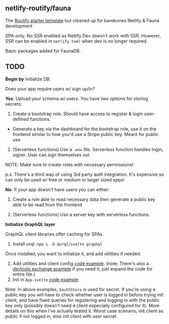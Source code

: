 ## netlify-routify/fauna

The [Routify starter template](https://github.com/roxiness/routify-starter) but cleaned up for barebones Netlify & Fauna development

SPA-only. No SSR enabled as Netlify Dev doesn't work with SSR. However, SSR can be enabled in `netlify.toml` when dev is no longer required.

Basic packages added for FaunaDB.

## TODO

**Begin by** Initialize DB.

Does your app require users w/ sign up/in?

**Yes**. Upload your schema w/ users. You have two options for storing secrets:

1. Create a bootstrap role. Should have access to register & login user-defined functions.

- Generate a key via the dashboard for the bootstrap role, use it on the frontend similar to how you'd use a Stripe public key. Meant for public use

2. (Serverless functions) Use a `.env` file. Serverless function handles login, signin. User can sign themselves out.

NOTE: Make sure to create roles with necessary permissions!

p.s. There's a third way of using 3rd party auth integration. It's expensive so can only be used w/ free or medium or larger sized apps!

**No**. If your app doesn't have users you can either:

1. Create a role able to read necessary data then generate a public key able to be read from the frontend

2. (Serverless functions) Use a server key with serverless functions.

**Initialize GraphQL layer**

GraphQL client libraries offer caching for SPAs.

1. Install urql: `npm i -D @urql/svelte graphql`

Once installed, you want to initialize it, and add utilities if needed.

1. Add utilities and client config [code example](https://github.com/chingu-voyages/v26-bears-team-07/blob/main/src/utils/client.js). (note: There's also a [devtools exchange example](https://github.com/chingu-voyages/v26-bears-team-07/commit/8a8e60b6dd90d6d644680541dddf9418a4047e3b) if you need it, just expand the code for entire file.)
2. Init in `App.svelte` [code example](https://github.com/chingu-voyages/v26-bears-team-07/blob/main/src/App.svelte)

Note: In above examples, `$authStore` is used for secret. If you're using a public key you will have to check whether user is logged in before trying init client, and have fixed queries for registering and logging in with the public key only (possibly doesn't need a client especially configured for it). More details on this when I've actually tested it. Worst case scenario, init client as public if not logged in, else init client with user secret.
